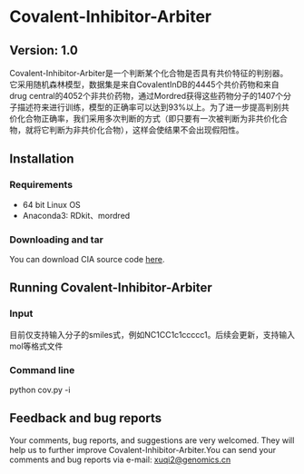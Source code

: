 # Covalent-Inhibitor-Arbiter

## Version: 1.0

Covalent-Inhibitor-Arbiter是一个判断某个化合物是否具有共价特征的判别器。它采用随机森林模型，数据集是来自CovalentInDB的4445个共价药物和来自drug central的4052个非共价药物，通过Mordred获得这些药物分子的1407个分子描述符来进行训练，模型的正确率可以达到93%以上。为了进一步提高判别共价化合物正确率，我们采用多次判断的方式（即只要有一次被判断为非共价化合物，就将它判断为非共价化合物），这样会使结果不会出现假阳性。

## Installation
### Requirements

* 64 bit Linux OS
* Anaconda3: RDkit、mordred

### Downloading and tar
You can download CIA source code [here](https://github.com/minghong/Covalent-Inhibitor-Arbiter/blob/main/cov.zip). 

## Running Covalent-Inhibitor-Arbiter
### Input
目前仅支持输入分子的smiles式，例如NC1CC1c1ccccc1。后续会更新，支持输入mol等格式文件

### Command line
python cov.py -i <smiles>
   
## Feedback and bug reports
Your comments, bug reports, and suggestions are very welcomed. They will help us to further improve Covalent-Inhibitor-Arbiter.You can send your comments and bug reports via e-mail: [xuqi2@genomics.cn](xuqi2@genomics.cn)
